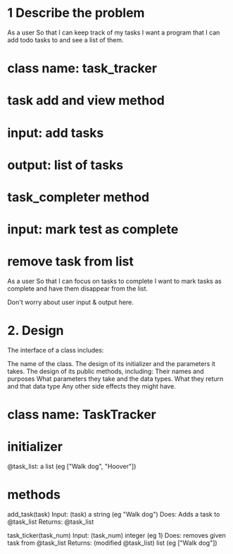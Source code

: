 # 1 Describe the problem

As a user
So that I can keep track of my tasks
I want a program that I can add todo tasks to and see a list of them.

# class name: task_tracker

# task add and view method
# input: add tasks 
# output: list of tasks

# task_completer method
# input: mark test as complete
# remove task from list

As a user
So that I can focus on tasks to complete
I want to mark tasks as complete and have them disappear from the list.

Don't worry about user input & output here.


# 2. Design

The interface of a class includes:

The name of the class.
The design of its initializer and the parameters it takes.
The design of its public methods, including:
Their names and purposes
What parameters they take and the data types.
What they return and that data type
Any other side effects they might have.

# class name: TaskTracker
# initializer
  @task_list: a list (eg ["Walk dog", "Hoover"])
# methods
  add_task(task)
    Input: (task) a string (eg "Walk dog")
    Does: Adds a task to @task_list
    Returns: @task_list

  task_ticker(task_num)
    Input: (task_num) integer (eg 1)
    Does: removes given task from @task_list
    Returns: (modified @task_list) list (eg ["Walk dog"])


